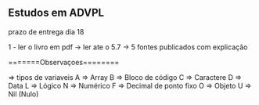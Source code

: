 ## Estudos em ADVPL

prazo de entrega dia 18 

1 - ler o livro em pdf -> ler ate o 5.7 -> 5 fontes publicados com explicação

=======Observaçoes========

=> tipos de variaveis
    A => Array
    B => Bloco de código
    C => Caractere
    D => Data
    L => Lógico
    N => Numérico
    F => Decimal de ponto fixo
    O => Objeto
    U => Nil (Nulo)